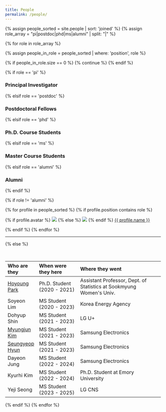 ```yaml
---
title: People
permalink: /people/
---
```


{% assign people_sorted = site.people | sort: 'joined' %}
{% assign role_array = "pi|postdoc|phd|ms|alumni" | split: "|" %}

{% for role in role_array %}

{% assign people_in_role = people_sorted | where: 'position', role %}

<!-- Skip section if there's nobody -->
{% if people_in_role.size == 0 %}
  {% continue %}
{% endif %}

<div class="pos_header">
{% if role == 'pi' %}
<h3>Principal Investigator</h3>
{% elsif role == 'postdoc' %}
<h3>Postdoctoral Fellows</h3>
{% elsif role == 'phd' %}
<h3>Ph.D. Course Students</h3>
{% elsif role == 'ms' %}
<h3>Master Course Students</h3>
{% elsif role == 'alumni' %}
<h3>Alumni</h3>
{% endif %}
</div>

{% if role != 'alumni' %}
<div class="content list people">
  {% for profile in people_sorted %}
    {% if profile.position contains role %}
      <div class="list-item-people">
        <p class="list-post-title">
          {% if profile.avatar %}
            <a href="{{ site.baseurl }}{{ profile.url }}"><img class="profile-thumbnail" src="{{site.baseurl}}/images/people/{{profile.avatar}}"></a>
          {% else %}
            <a href="{{ site.baseurl }}{{ profile.url }}"><img class="profile-thumbnail" src="http://evansheline.com/wp-content/uploads/2011/02/facebook-Storm-Trooper.jpg"></a>
          {% endif %}
          <a class="name" href="{{ site.baseurl }}{{ profile.url }}">{{ profile.name }}</a>
        </p>
      </div>    
    {% endif %}
  {% endfor %}
</div>
<hr>

{% else %}

<br>

<style>
table th:first-of-type {
    width: 18%;
}
table th:nth-of-type(2) {
    width: 27%;
}
table th:nth-of-type(3) {
    width: 55%;
}
</style>

| Who are they | When were they here | Where they went |
| :------------- |:-------------| :----------|
| [Hoyoung Park](https://sites.google.com/view/hoyoung-park/home?authuser=0) | Ph.D. Student (2020 - 2021) | Assistant Professor, Dept. of Statistics at Sookmyung Women's Univ. |
| Soyeon Lim | MS Student (2020 - 2023) | Korea Energy Agency |
| Dohyup Shin | MS Student (2021 - 2023) | LG U+ |
| [Myungjun Kim](https://j0shuajun.github.io/) | MS Student (2021 - 2023) | Samsung Electronics |
| [Seungyeop Hyun](https://hsy5830.github.io/) | MS Student (2021 - 2023) | Samsung Electronics |
| Dayeon Jung | MS Student (2022 - 2024) | Samsung Electronics |
| Kyurhi Kim | MS Student (2022 - 2024) | Ph.D. Student at Emory University |
| Yeji Seong | MS Student (2023 - 2025) | LG CNS |

<!-- | Who are they | When were they here | Where they went |
| :------------- |:-------------| :----------|
| [Hoyoung Park](http://hdmtlab.github.io/people/hoyoung_park/index.html) | Ph.D. Student (2020 - 2021) | Assistant Professor, Department of Statistics at Sookmyung Women's University |
| [Soyeon Lim](http://hdmtlab.github.io/people/soyeon_lim/index.html) | MS Student (2020 - 2023) | |
| [Dohyup Shin](http://hdmtlab.github.io/people/dohyup_shin/index.html) | MS Student (2021 - 2023) | LG U+ |
| [Myungjun Kim](http://hdmtlab.github.io/people/myungjun_kim/index.html) | MS Student (2021 - 2023) | Samsung Electronics |
| [Seungyeop Hyun](https://hdmtlab.github.io/people/seungyeop_hyun/index.html) | MS Student (2021 - 2023) | Samsung Electronics |
| [Dayeon Jung](https://hdmtlab.github.io/people/dayeon_jung/index.html) | MS Student (2022 - 2024) | Samsung Electronics |
| [Kyurhi Kim](https://hdmtlab.github.io/people/kyurhi_kim/index.html) | MS Student (2022 - 2024) | Ph.D. Student at Emory University | -->
{% endif %}
{% endfor %}